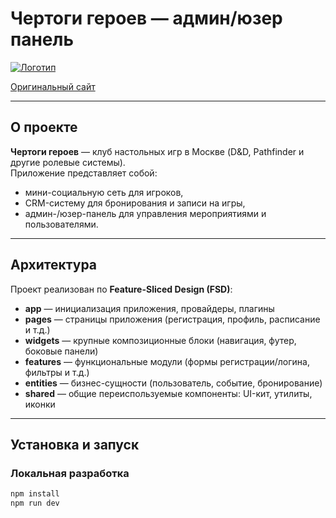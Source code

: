 # Чертоги героев — админ/юзер панель
[![Логотип](https://xn----dtbbbhdau6cfpgt1e.xn--p1ai/_ipx/f_webp/images/logos/logo-nav.png)](https://чертогигероев.рф/)

[Оригинальный сайт](https://чертогигероев.рф)  

---

## О проекте
**Чертоги героев** — клуб настольных игр в Москве (D&D, Pathfinder и другие ролевые системы).  
Приложение представляет собой:
- мини-социальную сеть для игроков,
- CRM-систему для бронирования и записи на игры,
- админ-/юзер-панель для управления мероприятиями и пользователями.

---

## Архитектура
Проект реализован по **Feature-Sliced Design (FSD)**:

- **app** — инициализация приложения, провайдеры, плагины  
- **pages** — страницы приложения (регистрация, профиль, расписание и т.д.)  
- **widgets** — крупные композиционные блоки (навигация, футер, боковые панели)  
- **features** — функциональные модули (формы регистрации/логина, фильтры и т.д.)  
- **entities** — бизнес-сущности (пользователь, событие, бронирование)  
- **shared** — общие переиспользуемые компоненты: UI-кит, утилиты, иконки  

---

## Установка и запуск

### Локальная разработка
```bash
npm install
npm run dev
